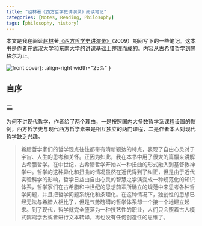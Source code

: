 ```yaml
---
title: "赵林著《西方哲学史讲演录》阅读笔记"
categories: [Notes, Reading, Philosophy]
tags: [philosophy, history]
---
```


本文是我在阅读[赵林](http://www.aisixiang.com/thinktank/zhaolin.html)著[《西方哲学史讲演录》](https://book.douban.com/subject/4246032/)（2009）期间写下的一些笔记。这本书是作者在武汉大学和东南大学的讲课基础上整理而成的。内容从古希腊哲学到黑格尔为止。

![front cover](https://img9.doubanio.com/view/subject/s/public/s7057006.jpg){: .align-right width="25%" }

## 自序

### 二

为何不讲现代哲学，作者给了两个理由，一是按照国内大多数哲学系课程设置的惯例，西方哲学史与现代西方哲学素来是相互独立的两门课程，二是作者本人对现代哲学缺乏兴趣。

> 希腊哲学家们的哲学观点往往都带有清新颍达的特点，表现了自由心灵对于宇宙、人生的思考和关怀。正因为如此，我在本书中用了很大的篇幅来讲解古希腊哲学。在中世纪，古希腊哲学开始以一种扭曲的形式融入到基督教神学中。哲学的这种异化和扭曲的情况虽然在近代得到了纠正，但是由于近代实验科学的影响，哲学日益由自由心灵的智慧之学演变成一种规范化的知识体系，哲学家们在古希腊和中世纪的思想前辈所确立的规范中来思考各种哲学问题，并且把哲学问题系统化和条理化。在这种情况下，独创性的思想已经无法与希腊人相比了，但是气势磅礴的哲学体系却一个接一个地建立起来。到了现代，哲学就完全堕落为一种技艺性的职业，人们只会照着古人模式鹦鹉学舌或者进行文本转译，再也没有任何创造性的思维了。
